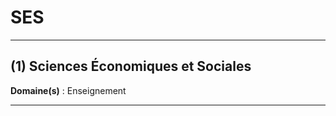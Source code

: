 # SES

--------------------

## (1) Sciences Économiques et Sociales

**Domaine(s)** : Enseignement

--------------------